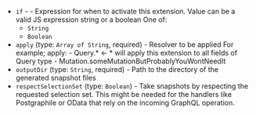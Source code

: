 
* `if` -  - Expression for when to activate this extension.
Value can be a valid JS expression string or a boolean One of: 
  * `String`
  * `Boolean`
* `apply` (type: `Array of String`, required) - Resolver to be applied
For example;
  apply:
      - Query.* \<- * will apply this extension to all fields of Query type
      - Mutation.someMutationButProbablyYouWontNeedIt
* `outputDir` (type: `String`, required) - Path to the directory of the generated snapshot files
* `respectSelectionSet` (type: `Boolean`) - Take snapshots by respecting the requested selection set.
This might be needed for the handlers like Postgraphile or OData that rely on the incoming GraphQL operation.